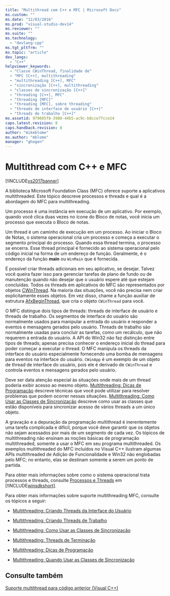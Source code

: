 ```yaml
---
title: "Multithread com C++ e MFC | Microsoft Docs"
ms.custom: ""
ms.date: "12/03/2016"
ms.prod: "visual-studio-dev14"
ms.reviewer: ""
ms.suite: ""
ms.technology: 
  - "devlang-cpp"
ms.tgt_pltfrm: ""
ms.topic: "article"
dev_langs: 
  - "C++"
helpviewer_keywords: 
  - "Classe CWinThread, finalidade de"
  - "MFC [C++], multithreading"
  - "multithreading [C++], MFC"
  - "sincronização [C++], multithreading"
  - "classes de sincronização [C++]"
  - "threading [C++], MFC"
  - "threading [MFC]"
  - "threading [MFC], sobre threading"
  - "threads de interface de usuário [C++]"
  - "threads de trabalho [C++]"
ms.assetid: 979605f8-3988-44b5-ac9c-b8cce7fcce14
caps.latest.revision: 8
caps.handback.revision: 8
author: "mikeblome"
ms.author: "mblome"
manager: "ghogen"
---
```

# Multithread com C++ e MFC
[!INCLUDE[vs2017banner](../assembler/inline/includes/vs2017banner.md)]

A biblioteca Microsoft Foundation Class \(MFC\) oferece suporte a aplicativos multithreaded.  Este tópico descreve processos e threads e qual é a abordagem do MFC para multithreading.  
  
 Um processo é uma instância em execução de um aplicativo.  Por exemplo, quando você clica duas vezes no ícone do Bloco de notas, você inicia um processo que executa o Bloco de notas.  
  
 Um thread é um caminho de execução em um processo.  Ao iniciar o Bloco de Notas, o sistema operacional cria um processo e começa a executar o segmento principal do processo.  Quando essa thread termina, o processo se encerra.  Esse thread principal é fornecido ao sistema operacional pelo código inicial na forma de um endereço de função.  Geralmente, é o endereço da função **main** ou `WinMain` que é fornecida.  
  
 É possível criar threads adicionais em seu aplicativo, se desejar.  Talvez você queira fazer isso para gerenciar tarefas de plano de fundo ou de manutenção quando não desejar que o usuário espere até que estejam concluídas.  Todos os threads em aplicativos do MFC são representados por objetos [CWinThread](../mfc/reference/cwinthread-class.md).  Na maioria das situações, você não precisa nem criar explicitamente esses objetos. Em vez disso, chame a função auxiliar de estrutura [AfxBeginThread](../Topic/AfxBeginThread.md), que cria o objeto `CWinThread` para você.  
  
 O MFC distingue dois tipos de threads: threads de interface de usuário e threads de trabalho.  Os segmentos de interface do usuário são normalmente usados para manipular a entrada do usuário e responder a eventos e mensagens gerados pelo usuário.  Threads de trabalho são normalmente usadas para concluir as tarefas, como um recálculo, que não requerem a entrada do usuário.  A API do Win32 não faz distinção entre tipos de threads; apenas precisa conhecer o endereço inicial do thread para poder começar a executar o thread.  O MFC manipula os threads da interface do usuário especialmente fornecendo uma bomba de mensagens para eventos na interface do usuário.  `CWinApp` é um exemplo de um objeto de thread de interface do usuário, pois ele é derivado de `CWinThread` e controla eventos e mensagens gerados pelo usuário.  
  
 Deve ser data atenção especial às situações onde mais de um thread poderia exibir acesso ao mesmo objeto.  [Multithreading: Dicas de Programação](../parallel/multithreading-programming-tips.md) descreve técnicas que você pode utilizar para resolver problemas que podem ocorrer nessas situações.  [Multithreading: Como Usar as Classes de Sincronização](../parallel/multithreading-how-to-use-the-synchronization-classes.md) descreve como usar as classes que estão disponíveis para sincronizar acesso de vários threads a um único objeto.  
  
 A gravação e a depuração da programação multithread é inerentemente uma tarefa complicada e difícil, porque você deve garantir que os objetos não sejam acessados por mais de um segmento de cada vez.  Os tópicos de multithreading não ensinam as noções básicas de programação multithreaded, somente a usar o MFC em seu programa multithreaded.  Os exemplos multithreaded do MFC incluídos no Visual C\+\+ ilustram algumas APIs multithreaded de Adição de Funcionalidade e Win32 não englobadas pelo MFC; no entanto, elas se destinam somente a serem um ponto de partida.  
  
 Para obter mais informações sobre como o sistema operacional trata processos e threads, consulte [Processos e Threads](http://msdn.microsoft.com/library/windows/desktop/ms684841) em [!INCLUDE[winsdkshort](../atl/reference/includes/winsdkshort_md.md)].  
  
 Para obter mais informações sobre suporte multithreading MFC, consulte os tópicos a seguir:  
  
-   [Multithreading: Criando Threads da Interface do Usuário](../parallel/multithreading-creating-user-interface-threads.md)  
  
-   [Multithreading: Criando Threads de Trabalho](../parallel/multithreading-creating-worker-threads.md)  
  
-   [Multithreading: Como Usar as Classes de Sincronização](../parallel/multithreading-how-to-use-the-synchronization-classes.md)  
  
-   [Multithreading: Threads de Terminação](../parallel/multithreading-terminating-threads.md)  
  
-   [Multithreading: Dicas de Programação](../parallel/multithreading-programming-tips.md)  
  
-   [Multithreading: Quando Usar as Classes de Sincronização](../parallel/multithreading-when-to-use-the-synchronization-classes.md)  
  
## Consulte também  
 [Suporte multithread para código anterior \(Visual C\+\+\)](../parallel/multithreading-support-for-older-code-visual-cpp.md)